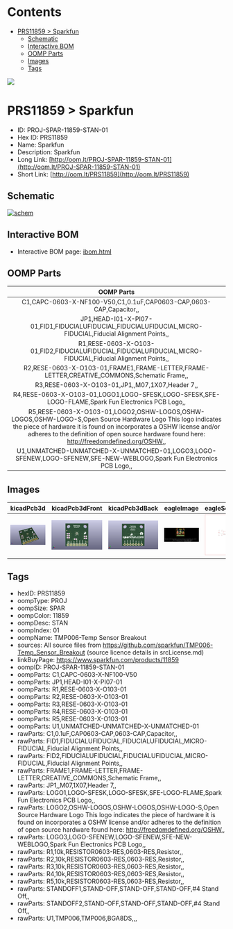 



Contents
========

* [PRS11859 > Sparkfun](#prs11859--sparkfun)
	* [Schematic](#schematic)
	* [Interactive BOM](#interactive-bom)
	* [OOMP Parts](#oomp-parts)
	* [Images](#images)
	* [Tags](#tags)
  
![][im]
# PRS11859 > Sparkfun

- ID: PROJ-SPAR-11859-STAN-01
- Hex ID: PRS11859
- Name: Sparkfun
- Description: Sparkfun
- Long Link: [http://oom.lt/PROJ-SPAR-11859-STAN-01](http://oom.lt/PROJ-SPAR-11859-STAN-01)
- Short Link: [http://oom.lt/PRS11859](http://oom.lt/PRS11859)

## Schematic
  
[![schem](eagleSchemImage.png)](eagleSchemImage.png)
## Interactive BOM

- Interactive BOM page: [ibom.html](https://htmlpreview.github.io/?https://github.com/oomlout/oomlout_OOMP_projects/blob/main/PROJ-SPAR-11859-STAN-01/kicad/bom/ibom.html)

## OOMP Parts
  

|OOMP Parts|
| :---: |
|C1,CAPC-0603-X-NF100-V50,C1,0.1uF,CAP0603-CAP,0603-CAP,Capacitor,,|
|JP1,HEAD-I01-X-PI07-01,FID1,FIDUCIALUFIDUCIAL,FIDUCIALUFIDUCIAL,MICRO-FIDUCIAL,Fiducial Alignment Points,,|
|R1,RESE-0603-X-O103-01,FID2,FIDUCIALUFIDUCIAL,FIDUCIALUFIDUCIAL,MICRO-FIDUCIAL,Fiducial Alignment Points,,|
|R2,RESE-0603-X-O103-01,FRAME1,FRAME-LETTER,FRAME-LETTER,CREATIVE_COMMONS,Schematic Frame,,|
|R3,RESE-0603-X-O103-01,JP1,,M07,1X07,Header 7,,|
|R4,RESE-0603-X-O103-01,LOGO1,LOGO-SFESK,LOGO-SFESK,SFE-LOGO-FLAME,Spark Fun Electronics PCB Logo,,|
|R5,RESE-0603-X-O103-01,LOGO2,OSHW-LOGOS,OSHW-LOGOS,OSHW-LOGO-S,Open Source Hardware Logo This logo indicates the piece of hardware it is found on incorporates a OSHW license and/or adheres to the definition of open source hardware found here: http://freedomdefined.org/OSHW,,|
|U1,UNMATCHED-UNMATCHED-X-UNMATCHED-01,LOGO3,LOGO-SFENEW,LOGO-SFENEW,SFE-NEW-WEBLOGO,Spark Fun Electronics PCB Logo,,|

## Images
  
  

|kicadPcb3d|kicadPcb3dFront|kicadPcb3dBack|eagleImage|eagleSchemImage|
| :---: | :---: | :---: | :---: | :---: |
|[![kicadPcb3d](kicadPcb3d_140.png)](kicadPcb3d.png)|[![kicadPcb3dFront](kicadPcb3dFront_140.png)](kicadPcb3dFront.png)|[![kicadPcb3dBack](kicadPcb3dBack_140.png)](kicadPcb3dBack.png)|[![eagleImage](eagleImage_140.png)](eagleImage.png)|[![eagleSchemImage](eagleSchemImage_140.png)](eagleSchemImage.png)|

## Tags

- hexID: PRS11859
- oompType: PROJ
- oompSize: SPAR
- oompColor: 11859
- oompDesc: STAN
- oompIndex: 01
- oompName: TMP006-Temp Sensor Breakout
- sources: All source files from https://github.com/sparkfun/TMP006-Temp_Sensor_Breakout (source licence details in srcLicense.md)
- linkBuyPage: https://www.sparkfun.com/products/11859
- oompID: PROJ-SPAR-11859-STAN-01
- oompParts: C1,CAPC-0603-X-NF100-V50
- oompParts: JP1,HEAD-I01-X-PI07-01
- oompParts: R1,RESE-0603-X-O103-01
- oompParts: R2,RESE-0603-X-O103-01
- oompParts: R3,RESE-0603-X-O103-01
- oompParts: R4,RESE-0603-X-O103-01
- oompParts: R5,RESE-0603-X-O103-01
- oompParts: U1,UNMATCHED-UNMATCHED-X-UNMATCHED-01
- rawParts: C1,0.1uF,CAP0603-CAP,0603-CAP,Capacitor,,
- rawParts: FID1,FIDUCIALUFIDUCIAL,FIDUCIALUFIDUCIAL,MICRO-FIDUCIAL,Fiducial Alignment Points,,
- rawParts: FID2,FIDUCIALUFIDUCIAL,FIDUCIALUFIDUCIAL,MICRO-FIDUCIAL,Fiducial Alignment Points,,
- rawParts: FRAME1,FRAME-LETTER,FRAME-LETTER,CREATIVE_COMMONS,Schematic Frame,,
- rawParts: JP1,,M07,1X07,Header 7,,
- rawParts: LOGO1,LOGO-SFESK,LOGO-SFESK,SFE-LOGO-FLAME,Spark Fun Electronics PCB Logo,,
- rawParts: LOGO2,OSHW-LOGOS,OSHW-LOGOS,OSHW-LOGO-S,Open Source Hardware Logo This logo indicates the piece of hardware it is found on incorporates a OSHW license and/or adheres to the definition of open source hardware found here: http://freedomdefined.org/OSHW,,
- rawParts: LOGO3,LOGO-SFENEW,LOGO-SFENEW,SFE-NEW-WEBLOGO,Spark Fun Electronics PCB Logo,,
- rawParts: R1,10k,RESISTOR0603-RES,0603-RES,Resistor,,
- rawParts: R2,10k,RESISTOR0603-RES,0603-RES,Resistor,,
- rawParts: R3,10k,RESISTOR0603-RES,0603-RES,Resistor,,
- rawParts: R4,10k,RESISTOR0603-RES,0603-RES,Resistor,,
- rawParts: R5,10k,RESISTOR0603-RES,0603-RES,Resistor,,
- rawParts: STANDOFF1,STAND-OFF,STAND-OFF,STAND-OFF,#4 Stand Off,,
- rawParts: STANDOFF2,STAND-OFF,STAND-OFF,STAND-OFF,#4 Stand Off,,
- rawParts: U1,TMP006,TMP006,BGA8DS,,,



[im]: kicadPcb3d_450.png
